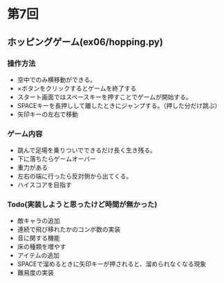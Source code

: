 # 第7回
## ホッピングゲーム(ex06/hopping.py)
### 操作方法
- 空中でのみ横移動ができる。
- ×ボタンをクリックするとゲームを終了する
- スタート画面ではスペースキーを押すことでゲームが開始する。
- SPACEキーを長押しして離したときにジャンプする。（押した分だけ跳ぶ）
- 矢印キーの左右で移動

### ゲーム内容
- 跳んで足場を乗りついでできるだけ長く生き残る。
- 下に落ちたらゲームオーバー
- 重力がある
- 左右の端に行ったら反対側から出てくる。
- ハイスコアを目指す


### Todo(実装しようと思ったけど時間が無かった)
- 敵キャラの追加
- 連続で飛び移れたかのコンボ数の実装
- 音に関する機能
- 床の種類を増やす
- アイテムの追加
- SPACEで溜めるときに矢印キーが押されると、溜められなくなる現象
- 難易度の実装